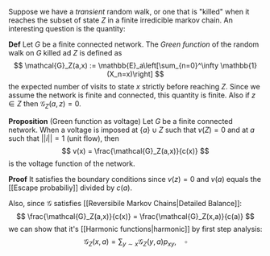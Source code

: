 
Suppose we have a _transient_ random walk, or one that is "killed" when it reaches the subset of state $Z$ in a finite irredicible markov chain.
An interesting question is the quantity:

**Def** Let $G$ be a finite connected network. The _Green function_ of the random walk on $G$ killed ad $Z$ is defined as
$$
\mathcal{G}_Z(a,x) := \mathbb{E}_a\left[\sum_{n=0}^\infty \mathbb{1}(X_n=x)\right]
$$
the expected number of visits to state $x$ strictly before reaching $Z$.
Since we assume the network is finite and connected, this quantity is finite. Also if $z \in Z$ then $\mathcal{G}_Z(a,z) = 0$.

**Proposition** (Green function as voltage) Let $G$ be a finite connected network. When a voltage is imposed at $\{a\}\cup Z$ such that $v(Z)=0$ and at $a$ such that $||i|| = 1$ (unit flow), then
$$
v(x) = \frac{\mathcal{G}_Z(a,x)}{c(x)}
$$
is the voltage function of the network.

**Proof** It satisfies the boundary conditions since $v(z)=0$ and $v(a)$ equals the [[Escape probabiliy]] divided by $c(a)$.

Also, since $\mathcal{G}$ satisfies [[Reversibile Markov Chains|Detailed Balance]]:
$$
\frac{\mathcal{G}_Z(a,x)}{c(x)} = \frac{\mathcal{G}_Z(x,a)}{c(a)}
$$
we can show that it's [[Harmonic functions|harmonic]] by first step analysis:
$$
\mathcal{G}_Z(x,a) = \sum_{y \sim x} \mathcal{G}_Z(y,a)p_{xy}, \quad \square
$$
